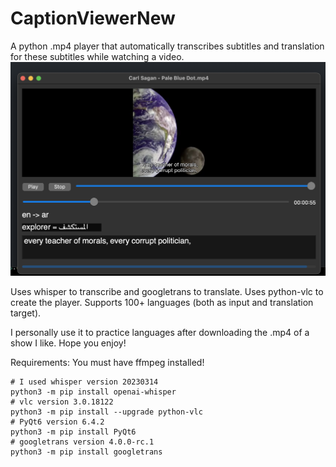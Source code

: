 # CaptionViewerNew

A python .mp4 player that automatically transcribes subtitles and translation for these subtitles while watching a video.
![alt text](./showcase.png)

Uses whisper to transcribe and googletrans to translate. Uses python-vlc to create the player. Supports 100+ languages (both as input and translation target).

I personally use it to practice languages after downloading the .mp4 of a show I like. Hope you enjoy!

Requirements:
You must have ffmpeg installed!
```
# I used whisper version 20230314
python3 -m pip install openai-whisper
# vlc version 3.0.18122
python3 -m pip install --upgrade python-vlc
# PyQt6 version 6.4.2
python3 -m pip install PyQt6
# googletrans version 4.0.0-rc.1
python3 -m pip install googletrans
```
